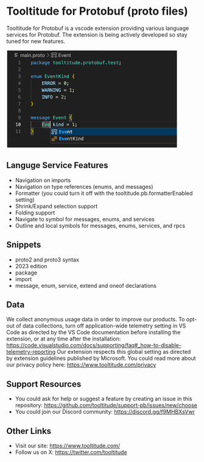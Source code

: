 # Tooltitude for Protobuf (proto files)

Tooltitude for Protobuf is a vscode extension providing various language services for Protobuf. The extension is being actively developed so stay tuned for new features.

<img src="images/demo.webp" alt="demonstration of the extension"  style="padding: 2px" width="446" height="254">

## Languge Service Features

- Navigation on imports
- Navigation on type references (enums, and messages)
- Formatter (you could turn it off with the tooltitude.pb.formatterEnabled setting)
- Shrink/Expand selection support
- Folding support
- Navigate to symbol for messages, enums, and services
- Outline and local symbols for messages, enums, services, and rpcs

## Snippets

- proto2 and proto3 syntax
- 2023 edition
- package
- import
- message, enum, service, extend and oneof declarations

## Data
We collect anonymous usage data in order to improve our products. To opt-out of data collections, turn off application-wide telemetry setting in VS Code as directed by the VS Code documentation before installing the extension, or at any time after the installation: https://code.visualstudio.com/docs/supporting/faq#_how-to-disable-telemetry-reporting Our extension respects this global setting as directed by extension guidelines published by Microsoft. You could read more about our privacy policy here: https://www.tooltitude.com/privacy

## Support Resources
* You could ask for help or suggest a feature by creating an issue in this repository: https://github.com/tooltitude/support-pb/issues/new/choose
* You could join our Discord community: https://discord.gg/f9MHBXsVwr

## Other Links
* Visit our site: https://www.tooltitude.com/
* Follow us on X: https://twitter.com/tooltitude
